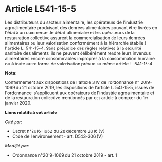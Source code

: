 # Article L541-15-5

Les distributeurs du secteur alimentaire, les opérateurs de l'industrie agroalimentaire produisant des denrées alimentaires
pouvant être livrées en l'état à un commerce de détail alimentaire et les opérateurs de la restauration collective assurent
la commercialisation de leurs denrées alimentaires ou leur valorisation conformément à la hiérarchie établie à l'article L.
541-15-4. Sans préjudice des règles relatives à la sécurité sanitaire des aliments, ils ne peuvent délibérément rendre leurs
invendus alimentaires encore consommables impropres à la consommation humaine ou à toute autre forme de valorisation prévue
au même article L. 541-15-4.

**Nota:**

Conformément aux dispositions de l'article 3 IV de l'ordonnance n° 2019-1069 du 21 octobre 2019, les dispositions de
l'article L. 541-15-5, issues de l'ordonnance, s'appliquent aux opérateurs de l'industrie agroalimentaire et de la
restauration collective mentionnés par cet article à compter du 1er janvier 2020.

**Liens relatifs à cet article**

_Cité par_:

  - Décret n°2016-1962 du 28 décembre 2016 (V)
  - Code de l'environnement - art. D543-306 (V)

_Modifié par_:

  - Ordonnance n°2019-1069 du 21 octobre 2019 - art. 1
